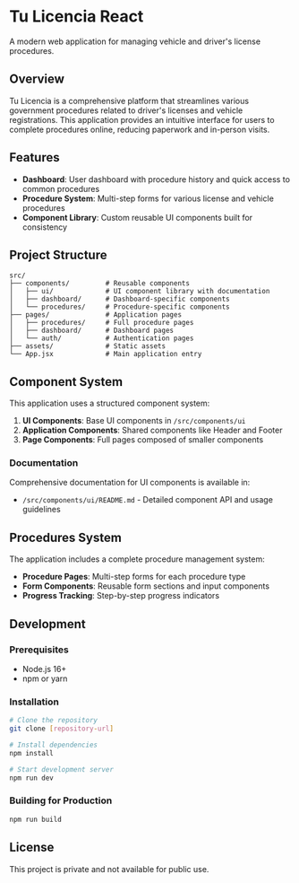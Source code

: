 # Tu Licencia React

A modern web application for managing vehicle and driver's license procedures.

## Overview

Tu Licencia is a comprehensive platform that streamlines various government procedures related to driver's licenses and vehicle registrations. This application provides an intuitive interface for users to complete procedures online, reducing paperwork and in-person visits.

## Features

- **Dashboard**: User dashboard with procedure history and quick access to common procedures
- **Procedure System**: Multi-step forms for various license and vehicle procedures
- **Component Library**: Custom reusable UI components built for consistency

## Project Structure

```
src/
├── components/         # Reusable components
│   ├── ui/             # UI component library with documentation
│   ├── dashboard/      # Dashboard-specific components
│   └── procedures/     # Procedure-specific components
├── pages/              # Application pages
│   ├── procedures/     # Full procedure pages
│   ├── dashboard/      # Dashboard pages
│   └── auth/           # Authentication pages
├── assets/             # Static assets
└── App.jsx             # Main application entry
```

## Component System

This application uses a structured component system:

1. **UI Components**: Base UI components in `/src/components/ui`
2. **Application Components**: Shared components like Header and Footer
3. **Page Components**: Full pages composed of smaller components

### Documentation

Comprehensive documentation for UI components is available in:
- `/src/components/ui/README.md` - Detailed component API and usage guidelines

## Procedures System

The application includes a complete procedure management system:

- **Procedure Pages**: Multi-step forms for each procedure type
- **Form Components**: Reusable form sections and input components 
- **Progress Tracking**: Step-by-step progress indicators

## Development

### Prerequisites

- Node.js 16+
- npm or yarn

### Installation

```bash
# Clone the repository
git clone [repository-url]

# Install dependencies
npm install

# Start development server
npm run dev
```

### Building for Production

```bash
npm run build
```

## License

This project is private and not available for public use.
